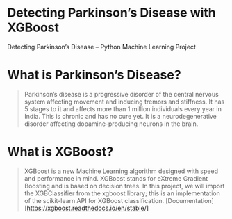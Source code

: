 # Detecting Parkinson’s Disease with XGBoost
 Detecting Parkinson’s Disease – Python Machine Learning Project

# What is Parkinson’s Disease?
> Parkinson’s disease is a progressive disorder of the central nervous system affecting movement and inducing tremors and stiffness. It has 5 stages to it and affects more than 1 million individuals every year in India. This is chronic and has no cure yet. It is a neurodegenerative disorder affecting dopamine-producing neurons in the brain. 

# What is XGBoost?
> XGBoost is a new Machine Learning algorithm designed with speed and performance in mind. XGBoost stands for eXtreme Gradient Boosting and is based on decision trees. In this project, we will import the XGBClassifier from the xgboost library; this is an implementation of the scikit-learn API for XGBoost classification. [Documentation] [https://xgboost.readthedocs.io/en/stable/]